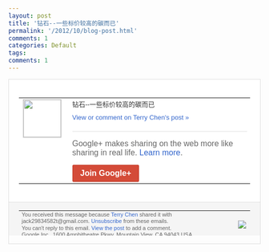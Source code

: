 ```yaml
---
layout: post
title: '钻石--一些标价较高的碳而已'
permalink: '/2012/10/blog-post.html'
comments: 1
categories: Default
tags: 
comments: 1
---
```

<div style="border:solid 1px #dfdfdf;color:#686868;font:13px Arial"><div style="background-color:#fff;padding:20px;"><table cellpadding="0" cellspacing="0"><tr><td style="padding-right:15px;vertical-align:top"><a href="https://plus.google.com/_/notifications/emlink?emrecipient=110200756825219614165&amp;emid=CKii2bHC4rICFZOO3god4m8AAA&amp;path=%2F108643996575278738906&amp;dt=1349187307726&amp;uob=8"><img height="75" src="https://lh3.googleusercontent.com/-KKRGTyJ5Bl0/AAAAAAAAAAI/AAAAAAAAEEY/jllxqER5dCk/s75-c-k-a/photo.jpg" style="border:solid 1px #cccccc;" width="75"/></a></td><td style="width:578px;color:#333;font:13px Arial;vertical-align:top"><div style="padding-bottom:10px">钻石--一些标价较高的碳而已</div><a href="https://plus.google.com/_/notifications/emlink?emrecipient=110200756825219614165&amp;emid=CKii2bHC4rICFZOO3god4m8AAA&amp;path=%2F108643996575278738906%2Fposts%2FPHsy1ou5qeh%3Fgpinv%3DAMIXal8-1Sv6_P8M7EBuxGnXwSMKUlQ55L77QgX6E39RPfKnIksfWY40MNgxOfDA37WqMe8A2dqzqnqqyF23fj_9G2g012-zWWY005U5iDAo2LBzJqcLTR4&amp;dt=1349187307726&amp;uob=8" style="color:#3366CC;text-decoration:none">View or comment on Terry Chen's post »</a><div style="margin-top:20px;border-top:solid 1px #dfdfdf"><div style="padding:15px 0;color:#686868;font:16px Arial">Google+ makes sharing on the web more like sharing in real life. <a href="http://www.google.com/+/learnmore/" style="color:#3366CC;text-decoration:none">Learn more</a>.</div><a href="https://plus.google.com/_/notifications/emlink?emrecipient=110200756825219614165&amp;emid=CKii2bHC4rICFZOO3god4m8AAA&amp;path=%2F%3Fgpinv%3DAMIXal8-1Sv6_P8M7EBuxGnXwSMKUlQ55L77QgX6E39RPfKnIksfWY40MNgxOfDA37WqMe8A2dqzqnqqyF23fj_9G2g012-zWWY005U5iDAo2LBzJqcLTR4&amp;dt=1349187307726&amp;uob=8" style="display:inline-block;padding:7px 15px;background-color:#d44b38; color:#fff;font-size:16px; font-weight:bold;border-radius:2px;-webkit-border-radius:2px; -moz-border-radius:2px;border:solid 1px #c43b28; white-space:nowrap;text-decoration:none">Join Google+</a></div></td></tr></table></div><div style="border-top:solid 1px #dfdfdf;padding:0 20px; background-color:#f5f5f5"><table cellpadding="0" cellspacing="0" style="height:50px"><tbody><tr><td style="vertical-align:middle;width:100%; color:#636363;font:11px Arial; line-height:120%">You received this message because <a href="https://plus.google.com/_/notifications/emlink?emrecipient=110200756825219614165&amp;emid=CKii2bHC4rICFZOO3god4m8AAA&amp;path=%2F108643996575278738906%3Fgpinv%3DAMIXal8-1Sv6_P8M7EBuxGnXwSMKUlQ55L77QgX6E39RPfKnIksfWY40MNgxOfDA37WqMe8A2dqzqnqqyF23fj_9G2g012-zWWY005U5iDAo2LBzJqcLTR4&amp;dt=1349187307726&amp;uob=8" style="color:#3366CC;text-decoration:none">Terry Chen</a> shared it with jack29834582t@gmail.com. <a href="https://plus.google.com/_/notifications/emlink?emrecipient=110200756825219614165&amp;emid=CKii2bHC4rICFZOO3god4m8AAA&amp;path=%2F_%2Fnonplus%2Femailsettings%3Fgpinv%3DAMIXal8-1Sv6_P8M7EBuxGnXwSMKUlQ55L77QgX6E39RPfKnIksfWY40MNgxOfDA37WqMe8A2dqzqnqqyF23fj_9G2g012-zWWY005U5iDAo2LBzJqcLTR4%26est%3DADH5u8WAESIlQiPe-C5aQjFRp_rRlFXL_fGK3ypDCCske3pRHzsuwMhvCjkikQc-_ApIdD20GmMqVnZ1i50p7Rd2PyBQCLlA-bLx1WFEPhLhlO9va8X7-KvScZknrwx-tPixCVYNtixzx5FidTfkOIZSY3cNzX-5Fw&amp;dt=1349187307726&amp;uob=8" style="color:#3366CC;text-decoration:none">Unsubscribe</a> from these emails.<br/>You can't reply to this email. <a href="https://plus.google.com/_/notifications/emlink?emrecipient=110200756825219614165&amp;emid=CKii2bHC4rICFZOO3god4m8AAA&amp;path=%2F108643996575278738906%2Fposts%2FPHsy1ou5qeh%3Fgpinv%3DAMIXal8-1Sv6_P8M7EBuxGnXwSMKUlQ55L77QgX6E39RPfKnIksfWY40MNgxOfDA37WqMe8A2dqzqnqqyF23fj_9G2g012-zWWY005U5iDAo2LBzJqcLTR4&amp;dt=1349187307726&amp;uob=8" style="color:#3366CC;text-decoration:none">View the post</a> to add a comment.<br/>Google Inc., 1600 Amphitheatre Pkwy, Mountain View, CA 94043 USA<br/></td><td><img src="https://ssl.gstatic.com/s2/oz/images/notifications/logo/google-plus-6617a72bb36cc548861652780c9e6ff1.png"/></td></tr></tbody></table></div></div>